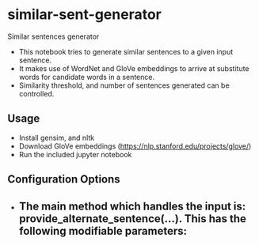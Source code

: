 # similar-sent-generator
Similar sentences generator

- This notebook tries to generate similar sentences to a given input sentence. 
- It makes use of WordNet and GloVe embeddings to arrive at substitute words for candidate words in a sentence.
- Similarity threshold, and number of sentences generated can be controlled.

## Usage

- Install gensim, and nltk
- Download GloVe embeddings (https://nlp.stanford.edu/projects/glove/)
- Run the included jupyter notebook

## Configuration Options

- The main method which handles the input is: provide_alternate_sentence(...). This has the following modifiable parameters:
  - 
